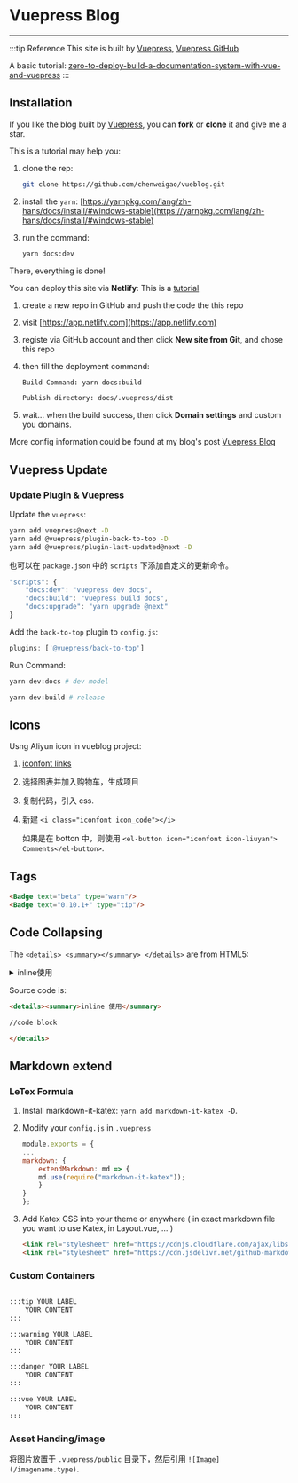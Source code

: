 # Vuepress Blog<Badge text="2.10.1" type="tip"/>

---

:::tip Reference
This site is built by [Vuepress](https://vuepress.vuejs.org/), [Vuepress GitHub](https://github.com/vuejs/vuepress)

A basic tutorial: [zero-to-deploy-build-a-documentation-system-with-vue-and-vuepress](https://scotch.io/tutorials/zero-to-deploy-build-a-documentation-system-with-vue-and-vuepress)
:::

## Installation


If you like the blog built by [Vuepress](https://github.com/vuejs/vuepress), you can **fork** or **clone** it and give me a star.

This is a tutorial may help you:

1. clone the rep:

    ```bash
    git clone https://github.com/chenweigao/vueblog.git
    ```

2. install the `yarn`: [https://yarnpkg.com/lang/zh-hans/docs/install/#windows-stable](https://yarnpkg.com/lang/zh-hans/docs/install/#windows-stable)

3. run the command:

    ```bash
    yarn docs:dev
    ```

There, everything is done!

You can deploy this site via **Netlify**: This is a [tutorial](https://v1.vuepress.vuejs.org/guide/deploy.html#netlify)

1. create a new repo in GitHub and push the code the this repo

2. visit [https://app.netlify.com](https://app.netlify.com)

3. registe via GitHub account and then click **New site from Git**, and chose this repo

4. then fill the deployment command:

    ```bash
    Build Command: yarn docs:build

    Publish directory: docs/.vuepress/dist
    ```

5. wait... when the build success, then click **Domain settings** and custom you domains.

More config information could be found at my blog's post [Vuepress Blog](https://www.weigao.cc/blog/Projects/vueblog.html#vuepress-update)

## Vuepress Update

### Update Plugin & Vuepress

Update the `vuepress`:

```bash
yarn add vuepress@next -D
yarn add @vuepress/plugin-back-to-top -D
yarn add @vuepress/plugin-last-updated@next -D
```

也可以在 `package.json` 中的 `scripts` 下添加自定义的更新命令。

```js
"scripts": {
    "docs:dev": "vuepress dev docs",
    "docs:build": "vuepress build docs",
    "docs:upgrade": "yarn upgrade @next"
}
```

Add the `back-to-top` plugin to `config.js`:

```js
plugins: ['@vuepress/back-to-top']
```

Run Command:

```bash
yarn dev:docs # dev model

yarn dev:build # release
```

## Icons

Usng Aliyun icon in vueblog project:

1. [iconfont links](https://www.iconfont.cn/home/index?spm=a313x.7781069.1998910419.2)

2. 选择图表并加入购物车，生成项目

3. 复制代码，引入 css.

4. 新建 `<i class="iconfont icon_code"></i>`

   如果是在 botton 中，则使用 `<el-button icon="iconfont icon-liuyan"> Comments</el-button>`.

## Tags <Badge text="beta" type="warn"/> <Badge text="0.10.1+" type="tip"/>

```html
<Badge text="beta" type="warn"/>
<Badge text="0.10.1+" type="tip"/>
```

## Code Collapsing

The `<details> <summary></summary> </details>` are from HTML5:

<details>
<summary>inline使用</summary>

```cpp
// code
```

</details>

Source code is:

```html
<details><summary>inline 使用</summary>

//code block

</details>
```

## Markdown extend

### LeTex Formula

1. Install markdown-it-katex: `yarn add markdown-it-katex -D`.

2. Modify your `config.js` in `.vuepress`

    ```js
    module.exports = {
    ...
    markdown: {
        extendMarkdown: md => {
        md.use(require("markdown-it-katex"));
        }
    }
    };
    ```

3. Add Katex CSS into your theme or anywhere ( in exact markdown file you want to use Katex, in Layout.vue, ... )

    ```md
    <link rel="stylesheet" href="https://cdnjs.cloudflare.com/ajax/libs/KaTeX/0.5.1/katex.min.css">
    <link rel="stylesheet" href="https://cdn.jsdelivr.net/github-markdown-css/2.2.1/github-markdown.css"/>
    ```

### Custom Containers

```md

:::tip YOUR LABEL
    YOUR CONTENT
:::

:::warning YOUR LABEL
    YOUR CONTENT
:::

:::danger YOUR LABEL
    YOUR CONTENT
:::

:::vue YOUR LABEL
    YOUR CONTENT
:::
```

### Asset Handing/image

将图片放置于 `.vuepress/public` 目录下，然后引用 `![Image](/imagename.type)`.